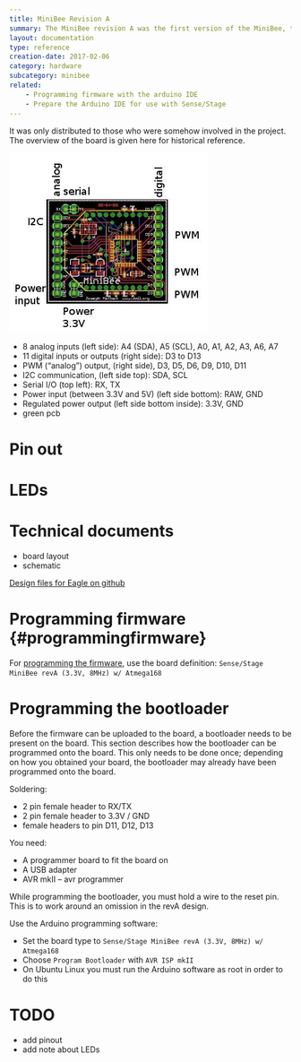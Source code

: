 ```yaml
---
title: MiniBee Revision A
summary: The MiniBee revision A was the first version of the MiniBee, the alpha version. It was manufactured during the research-creation project Sense/Stage at Concordia University and McGill University in 2009.
layout: documentation
type: reference
creation-date: 2017-02-06
category: hardware
subcategory: minibee
related: 
    - Programming firmware with the arduino IDE
    - Prepare the Arduino IDE for use with Sense/Stage
---
```


It was only distributed to those who were somehow involved in the project. The overview of the board is given here for historical reference.
    
![](/img/minibee_revA_annotated2.jpg)


* 8 analog inputs (left side): A4 (SDA), A5 (SCL), A0, A1, A2, A3, A6, A7
* 11 digital inputs or outputs (right side): D3 to D13
* PWM (“analog”) output, (right side), D3, D5, D6, D9, D10, D11
* I2C communication, (left side top): SDA, SCL
* Serial I/O (top left): RX, TX
* Power input (between 3.3V and 5V) (left side bottom): RAW, GND
* Regulated power output (left side bottom inside): 3.3V, GND
* green pcb

# Pin out


# LEDs


# Technical documents

* board layout
* schematic

[Design files for Eagle on github](https://github.com/sensestage/minibee_hardware/tree/master/minibee/revA)

# Programming firmware {#programmingfirmware}

For [programming the firmware](prepare-the-arduino-ide-for-use-with-sense-stage#board), use the board definition: `Sense/Stage MiniBee revA (3.3V, 8MHz) w/ Atmega168`

# Programming the bootloader

Before the firmware can be uploaded to the board, a bootloader needs to be present on the board. This section describes how the bootloader can be programmed onto the board. This only needs to be done once; depending on how you obtained your board, the bootloader may already have been programmed onto the board.

Soldering:

* 2 pin female header to RX/TX
* 2 pin female header to 3.3V / GND
* female headers to pin D11, D12, D13

You need:

* A programmer board to fit the board on
* A USB adapter
* AVR mkII – avr programmer

While programming the bootloader, you must hold a wire to the reset pin. This is to work around an omission in the revA design.


Use the Arduino programming software:

* Set the board type to `Sense/Stage MiniBee revA (3.3V, 8MHz) w/ Atmega168`
* Choose `Program Bootloader` with `AVR ISP mkII`
* On Ubuntu Linux you must run the Arduino software as root in order to do this

# TODO

- add pinout
- add note about LEDs
